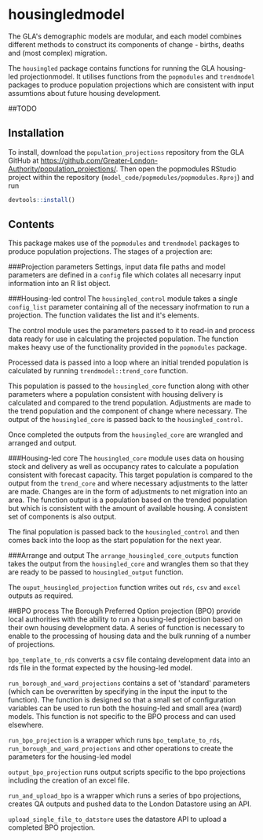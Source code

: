 # housingledmodel

The GLA's demographic models are modular, and each model combines different methods to construct its components of change - births, deaths and (most complex) migration.

The `housingled` package contains functions for running the GLA housing-led projectionmodel. It utilises functions from the `popmodules` and `trendmodel` packages to produce population projections which are consistent with input assumtions about future housing development.

##TODO
## Installation

To install, download the `population_projections` repository from the GLA GitHub at https://github.com/Greater-London-Authority/population_projections/. Then open the popmodules RStudio project within the repository (`model_code/popmodules/popmodules.Rproj`) and run
``` r
devtools::install()
```





## Contents

This package makes use of the `popmodules` and `trendmodel` packages to produce population projections. The stages of a projection are:

###Projection parameters
Settings, input data file paths and model parameters are defined in a `config` file which colates all necesarry input information into an R list object.

###Housing-led control
The `housingled_control` module takes a single `config_list` parameter containing all of the necessary inofrmation to run a projection. The function validates the list and it's elements.

The control module uses the parameters passed to it to read-in and process data ready for use in calculating the projected population. The function makes heavy use of the functionality provided in the `popmodules` package.

Processed data is passed into a loop where an initial trended population is calculated by running `trendmodel::trend_core` function.

This population is passed to the `housingled_core` function along with other parameters where a population consistent with housing delivery is calculated and compared to the trend population. Adjustments are made to the trend population and the component of change where necessary. The output of the `housingled_core` is passed back to the `housingled_control`.

Once completed the outputs from the `housingled_core` are wrangled and arranged and output.

###Housing-led core
The `housingled_core` module uses data on housing stock and delivery as well as occupancy rates to calculate a population consistent with forecast capacity. This target population is compared to the output from the `trend_core` and where necessary adjustments to the latter are made. Changes are in the form of adjustments to net migration into an area. The function output is a population based on the trended population but which is consistent with the amount of available housing. A consistent set of components is also output. 

The final population is passed back to the `housingled_control` and then comes back into the loop as the start population for the next year.

###Arrange and output
The `arrange_housingled_core_outputs` function takes the output from the `housingled_core` and wrangles them so that they are ready to be passed to `housingled_output` function.

The `ouput_housingled_projection` function writes out `rds`, `csv` and `excel` outputs as required.



##BPO process
The Borough Preferred Option projection (BPO) provide local authorities with the ability to run a housing-led projection based on their own housing development data. A series of function is necessary to enable to the processing of housing data and the bulk running of a number of projections.

`bpo_template_to_rds` converts a csv file containg development data into an rds file in the format expected by the housing-led model.

`run_borough_and_ward_projections` contains a set of 'standard' parameters (which can be overwritten by specifying in the input the input to the function). The function is designed so that a small set of configuration variables can be used to run both the hosuing-led and small area (ward) models. This function is not specific to the BPO process and can used elsewhere.

`run_bpo_projection` is a wrapper which runs `bpo_template_to_rds`, `run_borough_and_ward_projections` and other operations to create the parameters for the housing-led model

`output_bpo_projection` runs output scripts specific to the bpo projections including the creation of an excel file.

`run_and_upload_bpo` is a wrapper which runs a series of bpo projections, creates QA outputs and pushed data to the London Datastore using an API.

`upload_single_file_to_datstore` uses the datastore API to upload a completed BPO projection.
